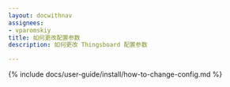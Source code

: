 ```yaml
---
layout: docwithnav
assignees:
- vparomskiy
title: 如何更改配置参数
description: 如何更改 Thingsboard 配置参数

---
```


{% include docs/user-guide/install/how-to-change-config.md %}